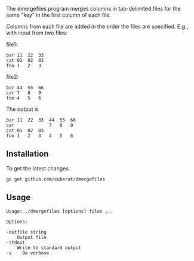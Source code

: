 The dmergefiles program merges columns in tab-delimited files for the same "key"
in the first column of each file.

Columns from each file are added in the order the files are specified. E.g., with
input from two files:

file1:

```
bar	11	22	33
cat	01	02	03
foo	1	2	3
```

file2:

```
bar	44	55	66
car	7	8	9
foo	4	5	6
```

The output is

```
bar	11	22	33	44	55	66
car				7	8	9
cat	01	02	03			
foo	1	2	3	4	5	6
```


## Installation

To get the latest changes

    go get github.com/cuberat/dmergefiles

## Usage

    Usage: ./dmergefiles [options] files ...

    Options:

    -outfile string
        Output file
    -stdout
        Write to standard output
    -v    Be verbose


